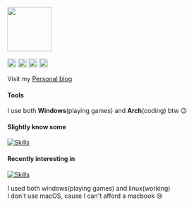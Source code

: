 <br>
<div align="left">
  <img src="https://github.com/Tanimal19/Tanimal19/blob/6b8a7463b76ce2431b51721b25e96f950864cb7c/Greeting.png" height="100px">
</div>
<br>
<div>
  <img height="20px" src="https://ziadoua.github.io/m3-Markdown-Badges/badges/Github/github3.svg">
  <img height="20px" src="https://ziadoua.github.io/m3-Markdown-Badges/badges/Twitter/twitter3.svg">
  <img height="20px" src="https://ziadoua.github.io/m3-Markdown-Badges/badges/Gmail/gmail3.svg">
  <img height="20px" src="https://ziadoua.github.io/m3-Markdown-Badges/badges/LinkedIn/linkedin3.svg">
</div>


Visit my [Personal blog](https://tanimal19.github.io)  

#### Tools
I use both **Windows**(playing games) and **Arch**(coding) btw 😉


#### Slightly know some
[![Skills](https://skillicons.dev/icons?i=c,py,html,css,js,electron&theme=light)](https://skillicons.dev)

#### Recently interesting in
[![Skills](https://skillicons.dev/icons?i=cpp,unity,react,nextjs,pytorch,tensorflow&theme=light)](https://skillicons.dev)


I used both windows(playing games) and linux(working)  
I don't use macOS, cause I can't afford a macbook 😢


<!---
Tanimal19/Tanimal19 is a ✨ special ✨ repository because its `README.md` (this file) appears on your GitHub profile.
You can click the Preview link to take a look at your changes.
--->
